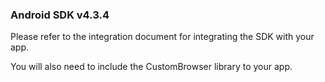 ### Android SDK v4.3.4

Please refer to the integration document for integrating the SDK with your app.

You will also need to include the CustomBrowser library to your app.
